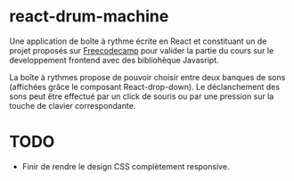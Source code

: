 <!--
# react-drum-machine

A little drum machine written in React and created as part of the [Freecodecamp](https://www.freecodecamp.org/learn/front-end-development-libraries/) front-end development curriculum.
it is fonctionnal, the sounds can be played with a mouse click or a button pression. The design is not finished, I didn't make it fully responsive.
Also, for this app, I used a React component to display the two different sound banks in a drop-down list.
-->

# react-drum-machine

Une application de boîte à rythme écrite en React et constituant un de projet proposés sur [Freecodecamp](https://www.freecodecamp.org/learn/front-end-development-libraries/) pour valider la partie du cours sur le developpement frontend avec des bibliohèque Javasript.

La boîte à rythmes propose de pouvoir choisir entre deux banques de sons (affichées grâce le composant React-drop-down).
Le déclanchement des sons peut être effectué par un click de souris ou par une pression sur la touche de clavier correspondante.

# TODO

- Finir de rendre le design CSS complètement responsive.
